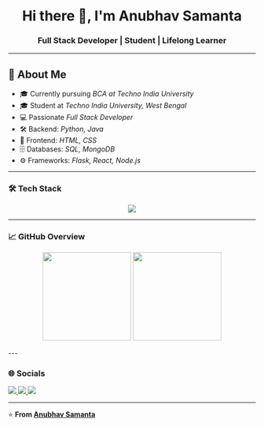 <h1 align="center">Hi there 👋, I'm Anubhav Samanta</h1>
<h3 align="center">Full Stack Developer | Student | Lifelong Learner</h3>

---


## 🚀 About Me
- 🎓 Currently pursuing *BCA at Techno India University*
- 🎓 Student at *Techno India University, West Bengal*
- 💻 Passionate *Full Stack Developer*
- 🛠 Backend: *Python, Java*
- 🎨 Frontend: *HTML, CSS*
- 🗄 Databases: *SQL, MongoDB*
- ⚙ Frameworks: *Flask, React, Node.js*


---

### 🛠 Tech Stack
<p align="center">
  <img src="https://skillicons.dev/icons?i=python,java,html,css,react,nodejs,flask,mongodb,git,github,vscode&perline=6" />
</p>

---

### 📈 GitHub Overview
<p align="center">
  <img src="https://github-readme-stats.vercel.app/api?username=AnubhavSamanta&show_icons=true&theme=tokyonight" height="180em" />
  <img src="https://github-readme-streak-stats.herokuapp.com?user=AnubhavSamanta&theme=tokyonight" height="180em" />
</p>
---

### 🌐 Socials
<p align="left">
<a href="https://facebook.com/a.nu.bha.ba.550218" target="_blank">
    <img src="https://img.shields.io/badge/Facebook-1877f2?style=for-the-badge&logo=facebook&logoColor=white" />
  </a>
  <a href="https://www.instagram.com/r.d.x___anubhav?igsh=MWxudDRiYWIwOGo3bA==" target="_blank">
    <img src="https://img.shields.io/badge/Instagram-E4405F?style=for-the-badge&logo=instagram&logoColor=white" />
  </a>
  <a href="https://www.linkedin.com/in/anubhav-samanta-187549379 " target="_blank">
    <img src="https://img.shields.io/badge/LinkedIn-0077B5?style=for-the-badge&logo=linkedin&logoColor=white" />
  </a>  
</p>


---

⭐ **From [Anubhav Samanta](https://github.com/YOUR-USERNAME)**
